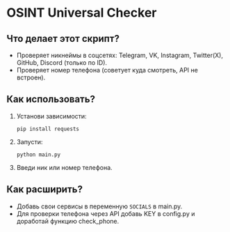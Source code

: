 # OSINT Universal Checker

## Что делает этот скрипт?

- Проверяет никнеймы в соцсетях: Telegram, VK, Instagram, Twitter(X), GitHub, Discord (только по ID).
- Проверяет номер телефона (советует куда смотреть, API не встроен).

## Как использовать?

1. Установи зависимости:
    ```
    pip install requests
    ```
2. Запусти:
    ```
    python main.py
    ```
3. Введи ник или номер телефона.

## Как расширить?

- Добавь свои сервисы в переменную `SOCIALS` в main.py.
- Для проверки телефона через API добавь KEY в config.py и доработай функцию check_phone.
